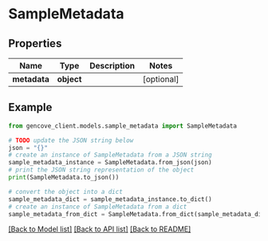 # SampleMetadata


## Properties

Name | Type | Description | Notes
------------ | ------------- | ------------- | -------------
**metadata** | **object** |  | [optional]

## Example

```python
from gencove_client.models.sample_metadata import SampleMetadata

# TODO update the JSON string below
json = "{}"
# create an instance of SampleMetadata from a JSON string
sample_metadata_instance = SampleMetadata.from_json(json)
# print the JSON string representation of the object
print(SampleMetadata.to_json())

# convert the object into a dict
sample_metadata_dict = sample_metadata_instance.to_dict()
# create an instance of SampleMetadata from a dict
sample_metadata_from_dict = SampleMetadata.from_dict(sample_metadata_dict)
```
[[Back to Model list]](../README.md#documentation-for-models) [[Back to API list]](../README.md#documentation-for-api-endpoints) [[Back to README]](../README.md)
